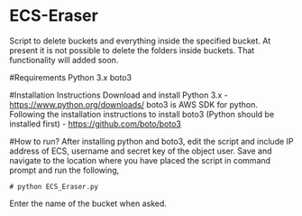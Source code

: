 # ECS-Eraser
Script to delete buckets and everything inside the specified bucket. At present it is not possible to delete the folders inside buckets. That functionality will added soon.

#Requirements
Python 3.x
boto3

#Installation Instructions
Download and install Python 3.x - https://www.python.org/downloads/
boto3 is AWS SDK for python. Following the installation instructions to install boto3 (Python should be installed first) - https://github.com/boto/boto3

#How to run?
After installing python and boto3, edit the script and include IP address of ECS, username and secret key of the object user.
Save and navigate to the location where you have placed the script in command prompt and run the following,

`# python ECS_Eraser.py`

Enter the name of the bucket when asked.
